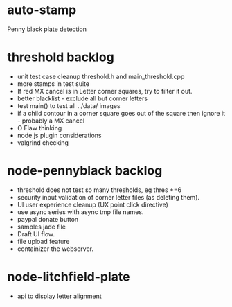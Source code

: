 auto-stamp
==========
Penny black plate detection

threshold backlog
====================
- unit test case cleanup threshold.h and main_threshold.cpp
- more stamps in test suite
- If red MX cancel is in Letter corner squares, try to filter it out.
- better blacklist - exclude all but corner letters
- test main() to test all ../data/ images
- if a child contour in a corner square goes out of the square then ignore it - probably a MX cancel
- O Flaw thinking
- node.js plugin considerations
- valgrind checking


node-pennyblack backlog
=======================
- threshold does not test so many thresholds, eg thres +=6
- security input validation of corner letter files (as deleting them).
- UI user experience cleanup (UX point click directive)
- use async series with async tmp file names.
- paypal donate button
- samples jade file
- Draft UI flow.
- file upload feature
- containizer the webserver.


node-litchfield-plate
=====================
- api to display letter alignment
